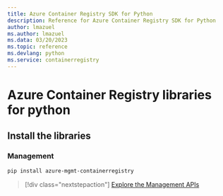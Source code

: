 ```yaml
---
title: Azure Container Registry SDK for Python
description: Reference for Azure Container Registry SDK for Python
author: lmazuel
ms.author: lmazuel
ms.data: 03/20/2023
ms.topic: reference
ms.devlang: python
ms.service: containerregistry
---
```

# Azure Container Registry libraries for python

## Install the libraries


### Management

```bash
pip install azure-mgmt-containerregistry
```
> [!div class="nextstepaction"]
> [Explore the Management APIs](/python/api/overview/azure/containerregistry/management)